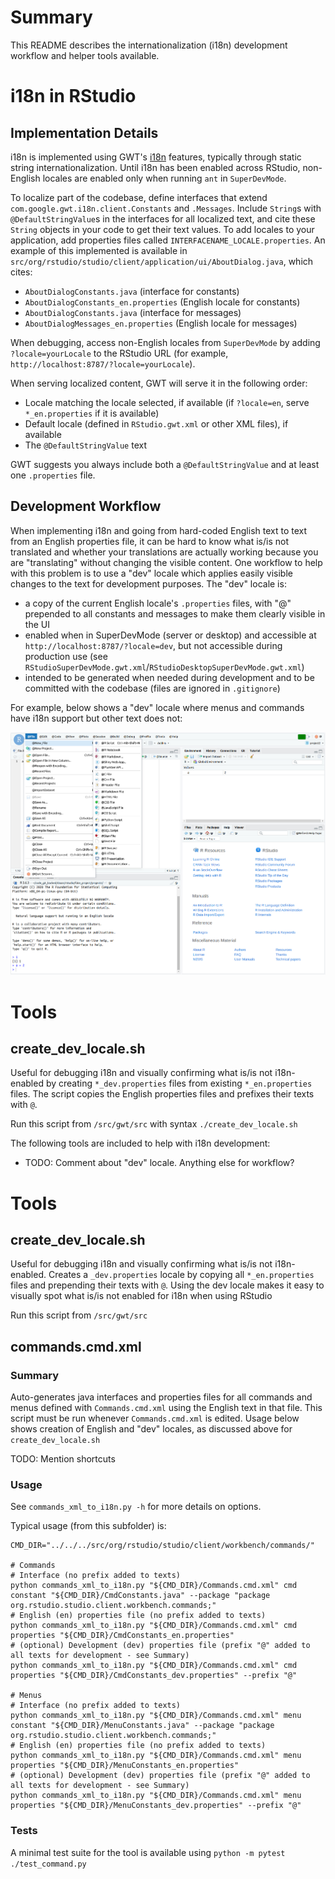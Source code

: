# Summary

This README describes the internationalization (i18n) development workflow and helper tools available.

# i18n in RStudio

## Implementation Details

i18n is implemented using GWT's [i18n](http://www.gwtproject.org/doc/latest/DevGuideI18n.html) features, typically through static string internationalization.  Until i18n has been enabled across RStudio, non-English locales are enabled only when running `ant` in `SuperDevMode`.  

To localize part of the codebase, define interfaces that extend `com.google.gwt.i18n.client.Constants` and `.Messages`.  Include `String`s with `@DefaultStringValue`s in the interfaces for all localized text, and cite these `String` objects in your code to get their text values.  To add locales to your application, add properties files called `INTERFACENAME_LOCALE.properties`.  An example of this implemented is available in `src/org/rstudio/studio/client/application/ui/AboutDialog.java`, which cites:
* `AboutDialogConstants.java` (interface for constants)
* `AboutDialogConstants_en.properties` (English locale for constants)
* `AboutDialogConstants.java` (interface for messages)
* `AboutDialogMessages_en.properties` (English locale for messages)

When debugging, access non-English locales from `SuperDevMode` by adding `?locale=yourLocale` to the RStudio URL (for example, `http://localhost:8787/?locale=yourLocale`).

When serving localized content, GWT will serve it in the following order:
* Locale matching the locale selected, if available (if `?locale=en`, serve `*_en.properties` if it is available)
* Default locale (defined in `RStudio.gwt.xml` or other XML files), if available
* The `@DefaultStringValue` text

GWT suggests you always include both a `@DefaultStringValue` and at least one `.properties` file.

## Development Workflow 

When implementing i18n and going from hard-coded English text to text from an English properties file, it can be hard to know what is/is not translated and whether your translations are actually working because you are "translating" without changing the visible content.  One workflow to help with this problem is to use a "dev" locale which applies easily visible changes to the text for development purposes.  The "dev" locale is:
* a copy of the current English locale's `.properties` files, with "@" prepended to all constants and messages to make them clearly visible in the UI
* enabled when in SuperDevMode (server or desktop) and accessible at `http://localhost:8787/?locale=dev`, but not accessible during production use (see `RStudioSuperDevMode.gwt.xml`/`RStudioDesktopSuperDevMode.gwt.xml`)
* intended to be generated when needed during development and to be committed with the codebase (files are ignored in `.gitignore`)

For example, below shows a "dev" locale where menus and commands have i18n support but other text does not:

![Example of partly-translated dev locale](./rstudio-dev-locale-example.png)

# Tools

## create_dev_locale.sh

Useful for debugging i18n and visually confirming what is/is not i18n-enabled by creating `*_dev.properties` files from existing `*_en.properties` files.  The script copies the English properties files and prefixes their texts with `@`. 

Run this script from `/src/gwt/src` with syntax `./create_dev_locale.sh`

The following tools are included to help with i18n development:

* TODO: Comment about "dev" locale.  Anything else for workflow?

# Tools

## create_dev_locale.sh

Useful for debugging i18n and visually confirming what is/is not i18n-enabled.  Creates a `_dev.properties` locale by copying all `*_en.properties` files and prepending their texts with `@`.  Using the dev locale makes it easy to visually spot what is/is not enabled for i18n when using RStudio

Run this script from `/src/gwt/src`

## commands.cmd.xml

### Summary

Auto-generates java interfaces and properties files for all commands and menus defined with `Commands.cmd.xml` using 
the English text in that file.  This script must be run whenever `Commands.cmd.xml` is edited.  Usage below shows 
creation of English and "dev" locales, as discussed above for `create_dev_locale.sh`

TODO: Mention shortcuts

### Usage

See `commands_xml_to_i18n.py -h` for more details on options.

Typical usage (from this subfolder) is:

```shell
CMD_DIR="../../../src/org/rstudio/studio/client/workbench/commands/"

# Commands
# Interface (no prefix added to texts)
python commands_xml_to_i18n.py "${CMD_DIR}/Commands.cmd.xml" cmd constant "${CMD_DIR}/CmdConstants.java" --package "package org.rstudio.studio.client.workbench.commands;"
# English (en) properties file (no prefix added to texts)
python commands_xml_to_i18n.py "${CMD_DIR}/Commands.cmd.xml" cmd properties "${CMD_DIR}/CmdConstants_en.properties"
# (optional) Development (dev) properties file (prefix "@" added to all texts for development - see Summary)
python commands_xml_to_i18n.py "${CMD_DIR}/Commands.cmd.xml" cmd properties "${CMD_DIR}/CmdConstants_dev.properties" --prefix "@"

# Menus
# Interface (no prefix added to texts)
python commands_xml_to_i18n.py "${CMD_DIR}/Commands.cmd.xml" menu constant "${CMD_DIR}/MenuConstants.java" --package "package org.rstudio.studio.client.workbench.commands;"
# English (en) properties file (no prefix added to texts)
python commands_xml_to_i18n.py "${CMD_DIR}/Commands.cmd.xml" menu properties "${CMD_DIR}/MenuConstants_en.properties"
# (optional) Development (dev) properties file (prefix "@" added to all texts for development - see Summary)
python commands_xml_to_i18n.py "${CMD_DIR}/Commands.cmd.xml" menu properties "${CMD_DIR}/MenuConstants_dev.properties" --prefix "@"
```

### Tests

A minimal test suite for the tool is available using `python -m pytest ./test_command.py`
